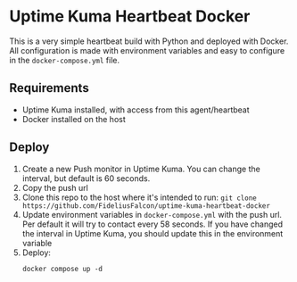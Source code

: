 # Uptime Kuma Heartbeat Docker
This is a very simple heartbeat build with Python and deployed with Docker. All configuration is made with environment variables and easy to configure in the `docker-compose.yml` file.

## Requirements
* Uptime Kuma installed, with access from this agent/heartbeat
* Docker installed on the host

## Deploy
1. Create a new Push monitor in Uptime Kuma. You can change the interval, but default is 60 seconds.
1. Copy the push url
1. Clone this repo to the host where it's intended to run: `git clone https://github.com/FideliusFalcon/uptime-kuma-heartbeat-docker`
1. Update environment variables in `docker-compose.yml` with the push url. Per default it will try to contact every 58 seconds. If you have changed the interval in Uptime Kuma, you should update this in the environment variable
1. Deploy:
   ```
   docker compose up -d
   ```